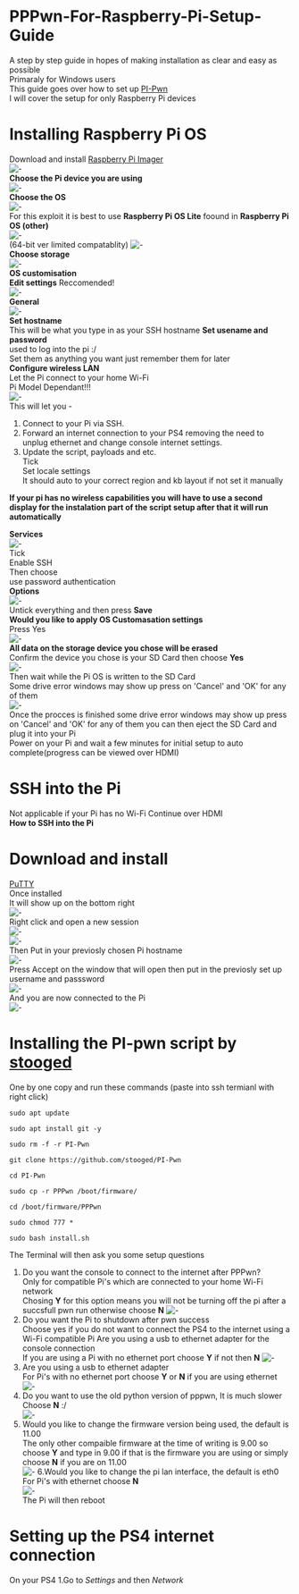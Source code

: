 # PPPwn-For-Raspberry-Pi-Setup-Guide
A step by step guide in hopes of making installation as clear and easy as possible    
Primaraly for Windows users   
This guide goes over how to set up [PI-Pwn](https://github.com/stooged/PI-Pwn?tab=readme-ov-file#pi-pwn)  
I will cover the setup for only Raspberry Pi devices    
# Installing Raspberry Pi OS    
Download and install [Raspberry Pi Imager](https://www.raspberrypi.com/software/)  
![-](imgs/PiImager.JPG)   
**Choose the Pi device you are using**  
![-](imgs/PiDevice.JPG)  
**Choose the OS**  
![-](imgs/ChooseOS.JPG)  
For this exploit it is best to use **Raspberry Pi OS Lite** foound in **Raspberry Pi OS (other)**  
![-](imgs/PiOSother.JPG)  
(64-bit ver limited compatablity)
![-](imgs/64-bit.JPG)  
**Choose storage**  
![-](imgs/ChooseStr.JPG)  
**OS customisation**  
**Edit settings** Reccomended!   
![-](imgs/EditSettings.JPG)  
**General**  
![-](imgs/General2.JPG)  
**Set hostname**    
 This will be what you type in as your SSH hostname 
**Set usename and password**  
used to log into the pi :/   
Set them as anything you want just remember them for later  
**Configure wireless LAN**  
Let the Pi connect to your home Wi-Fi  
Pi Model Dependant!!!  
![-](imgs/PiModels.JPG)   
This will let you -   
1. Connect to your Pi via SSH.  
2. Forward an internet connection to your PS4 removing the need to unplug ethernet and change console internet settings.  
3. Update the script, payloads and etc.  
Tick  
Set locale settings  
It should auto to your correct region and kb layout if not set it manually     
  
**If your pi has no wireless capabilities you will have to use a second display for the instalation part of the script setup after that it will run automatically**  
    
**Services**  
![-](imgs/SSH.JPG)  
Tick    
Enable SSH  
Then choose  
use password authentication  
**Options**  
![-](imgs/Opts1.JPG)  
Untick everything and then press **Save**   
**Would you like to apply OS Customasation settings**  
Press Yes  
![-](imgs/Ye.JPG)  
**All data on the storage device you chose will be erased**  
Confirm the device you chose is your SD Card then choose **Yes**  
![-](imgs/Ye2.JPG)  
Then wait while the Pi OS is written to the SD Card  
Some drive error windows may show up press on 'Cancel' and 'OK' for any of them  
![-](imgs/Dun.JPG)  
Once the procces is finished some drive error windows may show up press on 'Cancel' and 'OK' for any of them you can then eject the SD Card and plug it into your Pi  
Power on your Pi and wait a few minutes for initial setup to auto complete(progress can be viewed over HDMI)    
# SSH into the Pi  
Not applicable if your Pi has no Wi-Fi Continue over HDMI   
**How to SSH into the Pi** 
# Download and install  
[PuTTY](https://www.chiark.greenend.org.uk/~sgtatham/putty/latest.html)    
Once installed   
It will show up on the bottom right  
![-](imgs/putty.JPG)    
Right click and open a new session  
![-](imgs/putty2.JPG)      
![-](imgs/General.JPG)  
Then Put in your previosly chosen Pi hostname   
![-](imgs/putty3.JPG)  
Press Accept on the window that will open then put in the previosly set up username and passsword  
![-](imgs/ssh2.JPG)    
And you are now connected to the Pi    
![-](imgs/ssh4.JPG)    
# Installing the PI-pwn script by [stooged](https://github.com/stooged/PI-Pwn)  
One by one copy and run these commands (paste into ssh termianl with right click) 
```
sudo apt update
```  
```
sudo apt install git -y 
```  
```
sudo rm -f -r PI-Pwn
```    
```
git clone https://github.com/stooged/PI-Pwn
```  
```
cd PI-Pwn
```  
```
sudo cp -r PPPwn /boot/firmware/
```  
```
cd /boot/firmware/PPPwn
```  
```
sudo chmod 777 *
```  
```
sudo bash install.sh
```  
The Terminal will then ask you some setup questions  
  

  
1. Do you want the console to connect to the internet after PPPwn?  
Only for compatible Pi's which are connected to your home Wi-Fi network  
Chosing **Y** for this option means you will not be turning off the pi after a succsfull pwn run otherwise choose **N** 
![-](imgs/Q1.JPG)     
2. Do you want the Pi to shutdown after pwn success    
Choose yes if you do not want to connect the PS4 to the internet using a Wi-Fi compatible Pi
Are you using a usb to ethernet adapter for the console connection  
If you are using a Pi with no ethernet port choose **Y** if not then **N**
![-](imgs/Q2.JPG)  
3. Are you using a usb to ethernet adapter    
For Pi's with no ethernet port choose **Y** or **N** if you are using ethernet 
![-](imgs/Q3.JPG)  
4. Do you want to use the old python version of pppwn, It is much slower  
Choose **N** :/  
![-](imgs/Q4.JPG)   
5. Would you like to change the firmware version being used, the default is 11.00  
The only other compaible firmware at the time of writing is 9.00 so choose **Y** and type in 9.00 if that is the firmware you are using or simply choose **N** if you are on 11.00  
![-](imgs/Q5.JPG) 
6.Would you like to change the pi lan interface, the default is eth0    
For Pi's with ethernet choose **N**   
![-](imgs/Q6.JPG)   
The Pi will then reboot  
  
  
# Setting up the PS4 internet connection  
On your PS4
1.Go to *Settings* and then *Network*  
